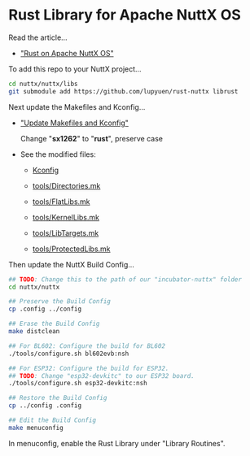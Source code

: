 # Rust Library for Apache NuttX OS

Read the article...

-   ["Rust on Apache NuttX OS"](https://lupyuen.github.io/articles/rust2)

To add this repo to your NuttX project...

```bash
cd nuttx/nuttx/libs
git submodule add https://github.com/lupyuen/rust-nuttx librust
```

Next update the Makefiles and Kconfig...

-   ["Update Makefiles and Kconfig"](https://lupyuen.github.io/articles/sx1262#update-makefiles-and-kconfig)

    Change "__sx1262__" to "__rust__", preserve case

-   See the modified files:

    -   [Kconfig](https://github.com/lupyuen/incubator-nuttx/blob/rust/Kconfig#L2014)

    -   [tools/Directories.mk](https://github.com/lupyuen/incubator-nuttx/blob/rust/tools/Directories.mk#L170-L174)

    -   [tools/FlatLibs.mk](https://github.com/lupyuen/incubator-nuttx/blob/rust/tools/FlatLibs.mk#L159-L163)

    -   [tools/KernelLibs.mk](https://github.com/lupyuen/incubator-nuttx/blob/rust/tools/KernelLibs.mk#L145-L149)

    -   [tools/LibTargets.mk](https://github.com/lupyuen/incubator-nuttx/blob/rust/tools/LibTargets.mk#L229-L233)

    -   [tools/ProtectedLibs.mk](https://github.com/lupyuen/incubator-nuttx/blob/rust/tools/ProtectedLibs.mk#L159-L163)

Then update the NuttX Build Config...

```bash
## TODO: Change this to the path of our "incubator-nuttx" folder
cd nuttx/nuttx

## Preserve the Build Config
cp .config ../config

## Erase the Build Config
make distclean

## For BL602: Configure the build for BL602
./tools/configure.sh bl602evb:nsh

## For ESP32: Configure the build for ESP32.
## TODO: Change "esp32-devkitc" to our ESP32 board.
./tools/configure.sh esp32-devkitc:nsh

## Restore the Build Config
cp ../config .config

## Edit the Build Config
make menuconfig 
```

In menuconfig, enable the Rust Library under "Library Routines".
